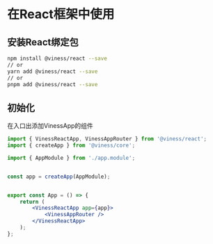 # 在React框架中使用

## 安装React绑定包

```bash
npm install @viness/react --save
// or
yarn add @viness/react --save
// or
pnpm add @viness/react --save
```

## 初始化

在入口出添加VinessApp的组件

```jsx
import { VinessReactApp, VinessAppRouter } from '@viness/react';
import { createApp } from '@viness/core';

import { AppModule } from './app.module';


const app = createApp(AppModule);


export const App = () => {
    return (
        <VinessReactApp app={app}>
            <VinessAppRouter />
        </VinessReactApp>
    );
};
```
